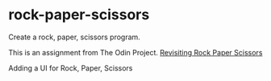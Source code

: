 # rock-paper-scissors
Create a rock, paper, scissors program.

This is an assignment from The Odin Project. [Revisiting Rock Paper Scissors](https://www.theodinproject.com/lessons/foundations-revisiting-rock-paper-scissors)

Adding a UI for Rock, Paper, Scissors